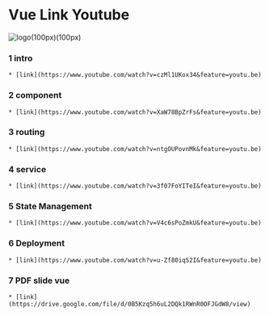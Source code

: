 Vue Link Youtube
===
![logo](https://vuejs.org/images/logo.png)(100px)(100px)

### 1 intro
	* [link](https://www.youtube.com/watch?v=czMl1UKox34&feature=youtu.be)
### 2 component
	* [link](https://www.youtube.com/watch?v=XaW78BpZrFs&feature=youtu.be)
### 3 routing
	* [link](https://www.youtube.com/watch?v=ntgOUPovnMk&feature=youtu.be)
### 4 service
	* [link](https://www.youtube.com/watch?v=3f07FoYITeI&feature=youtu.be)
### 5 State Management
	* [link](https://www.youtube.com/watch?v=V4c6sPoZmkU&feature=youtu.be)
### 6 Deployment
	* [link](https://www.youtube.com/watch?v=u-Zf80iqS2I&feature=youtu.be)
### 7 PDF slide vue
	* [link](https://drive.google.com/file/d/0B5Kzq5h6uL2DQk1RWnR0OFJGdW8/view)